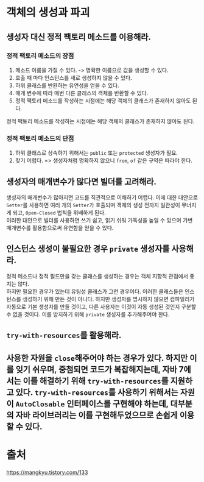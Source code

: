 # 객체의 생성과 파괴

## 생성자 대신 정적 팩토리 메소드를 이용해라.

### 정적 팩토리 메소드의 장점
1. 메소드 이름을 가질 수 있다. -> 명확한 이름으로 값을 생성할 수 있다.
2. 호출 때 마다 인스턴스를 새로 생성하지 않을 수 있다.
3. 하위 클래스를 반환하는 유연성을 얻을 수 있다.
4. 매개 변수에 따라 매번 다른 클래스의 객체를 반환할 수 있다.
5. 정적 팩토리 메소드를 작성하는 시점에는 해당 객체의 클래스가 존재하지 않아도 된다.

정적 팩토리 메소드를 작성하는 시점에는 해당 객체의 클래스가 존재하지 않아도 된다.

### 정적 팩토리 메소드의 단점
1. 하위 클래스로 상속하기 위해서는 `public` 또는 `protected` 생성자가 필요.
2. 찾기 어렵다. => 생성자처럼 명확하지 않으니 `from`, `of` 같은 규약은 따라야 한다.

## 생성자의 매개변수가 많다면 빌더를 고려해라.

생성자의 매개변수가 많아지면 코드를 직관적으로 이해하기 어렵다. 이에 대한 대안으로 `Setter`를 사용하면 여러 개의 `Setter`가 호출되며 객체의 생성 전까지 일관성이 무너지게 되고, `Open-Closed` 법칙을 위배하게 된다.   
이러한 대안으로 빌더를 사용하면 쓰기 쉽고, 읽기 쉬워 가독성을 높일 수 있으며 가변 매개변수를 활용함으로써 유연함을 얻을 수 있다.

## 인스턴스 생성이 불필요한 경우 `private` 생성자를 사용해라.
정적 메소드나 정적 필드만을 갖는 클래스를 생성하는 경우는 객체 지향적 관점에서 좋지는 않다.  
하지만 필요한 경우가 있는데 유팅성 클래스가 그런 경우이다. 이러한 클래스들은 인스턴스를 생성하기 위해 만든 것이 아니다. 하지만 생성자를 명시하지 않으면 컴파일러가 자동으로 기본 생성자를 만들 것이고, 다른 사용자는 이것이 자동 생성된 것인지 구분할 수 없을 것이다. 이를 방지하기 위해 `private` 생성자를 추가해주어야 한다.

## `try-with-resources`를 활용해라.
사용한 자원을 `close`해주어야 하는 경우가 있다. 하지만 이를 잊기 쉬우며, 중첨되면 코드가 복잡해지는데, 자바 7에서는 이를 해결하기 위해 `try-with-resources`를 지원하고 있다. `try-with-resources`를 사용하기 위해서는 자원이 `AutoClosable` 인터페이스를 구현해야 하는데, 대부분의 자바 라이브러리는 이를 구현해두었으므로 손쉽게 이용할 수 있다.
---
# 출처
https://mangkyu.tistory.com/133
